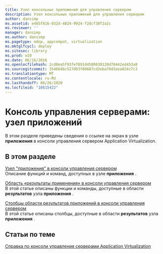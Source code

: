 ```yaml
---
title: Узел консольных приложений для управления сервером
description: Узел консольных приложений для управления сервером
author: dansimp
ms.assetid: e465f816-032d-4824-9924-f2dcf30f2a2c
ms.reviewer: ''
manager: dansimp
ms.author: dansimp
ms.pagetype: mdop, appcompat, virtualization
ms.mktglfcycl: deploy
ms.sitesec: library
ms.prod: w10
ms.date: 06/16/2016
ms.openlocfilehash: 2cd8ea5f93fe7891d4580830120d78442ed453a8
ms.sourcegitcommit: 354664bc527d93f80687cd2eba70d1eea024c7c3
ms.translationtype: MT
ms.contentlocale: ru-RU
ms.lasthandoff: 06/26/2020
ms.locfileid: "10815422"
---
```

# Консоль управления серверами: узел приложений


В этом разделе приведены сведения о ссылке на экран в узле **приложения** в консоли управления сервером Application Virtualization.

## В этом разделе


<a href="" id="applications-node-in-server-management-console"></a>[Узел "приложения" в консоли управления сервером](applications-node-in-server-management-console.md)  
Описание функций и команд, доступных в узле **приложения** .

<a href="" id="applications-results-pane-in-server-management-console"></a>[Область «результаты применения» в консоли управления сервером](applications-results-pane-in-server-management-console.md)  
В этой статье описаны функции и команды, доступные в области **результатов** узла **приложения** .

<a href="" id="applications-results-pane-columns-in-server-management-console"></a>[Столбцы области результатов приложений в консоли управления сервером](applications-results-pane-columns-in-server-management-console.md)  
В этой статье описаны столбцы, доступные в области **результатов** узла **приложения** .

## Статьи по теме


[Справка по консоли управления серверами Application Virtualization](application-virtualization-server-management-console-reference.md)

 

 





